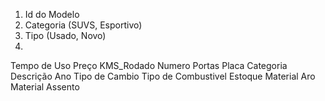 1. Id do Modelo
2. Categoria (SUVS, Esportivo)
3. Tipo (Usado, Novo)
4. 


Tempo de Uso
Preço
KMS_Rodado
Numero Portas
Placa
Categoria
Descrição
Ano
Tipo de Cambio
Tipo de Combustivel
Estoque
Material Aro
Material Assento